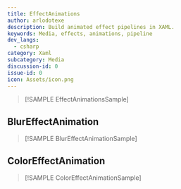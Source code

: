 ```yaml
---
title: EffectAnimations
author: arlodotexe  
description: Build animated effect pipelines in XAML.
keywords: Media, effects, animations, pipeline
dev_langs:
  - csharp
category: Xaml
subcategory: Media
discussion-id: 0
issue-id: 0
icon: Assets/icon.png
---
```


> [!SAMPLE EffectAnimationsSample]

## BlurEffectAnimation

> [!SAMPLE BlurEffectAnimationSample]

## ColorEffectAnimation

> [!SAMPLE ColorEffectAnimationSample]
